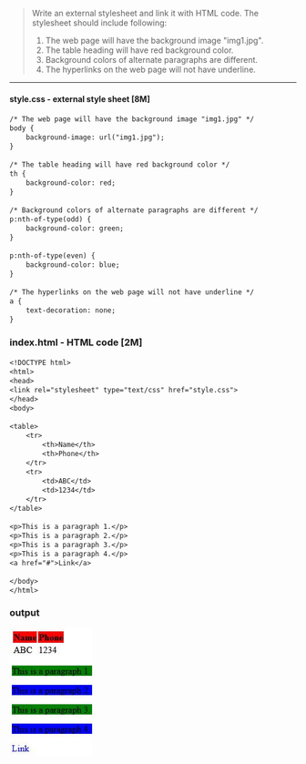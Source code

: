 > Write an external stylesheet and link it with HTML code. The stylesheet should include following:
> 1. The web page will have the background image "img1.jpg".
> 2. The table heading will have red background color.
> 3. Background colors of alternate paragraphs are different.
> 4. The hyperlinks on the web page will not have underline.
***

#### style.css - external style sheet [8M]
```
/* The web page will have the background image "img1.jpg" */
body {
    background-image: url("img1.jpg");
}

/* The table heading will have red background color */
th {
    background-color: red;
}

/* Background colors of alternate paragraphs are different */
p:nth-of-type(odd) {
    background-color: green;
}

p:nth-of-type(even) {
    background-color: blue;
}

/* The hyperlinks on the web page will not have underline */
a {
    text-decoration: none;
}
```

### index.html - HTML code [2M]
```
<!DOCTYPE html>
<html>
<head>
<link rel="stylesheet" type="text/css" href="style.css">
</head>
<body>
    
<table>
    <tr>
        <th>Name</th>
        <th>Phone</th>
    </tr>
    <tr>
        <td>ABC</td>
        <td>1234</td>
    </tr>
</table>

<p>This is a paragraph 1.</p>
<p>This is a paragraph 2.</p>
<p>This is a paragraph 3.</p>
<p>This is a paragraph 4.</p>
<a href="#">Link</a>

</body>
</html> 
```

### output
![Output](images/Q3a_output.JPG)
